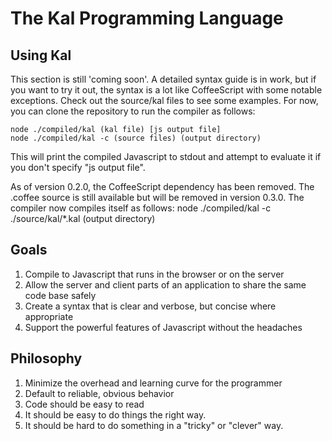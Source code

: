The Kal Programming Language
============================

Using Kal
---------
This section is still 'coming soon'. A detailed syntax guide is in work, but if you want to try it out, the syntax is a lot like CoffeeScript with some notable exceptions. Check out the source/kal files to see some examples. For now, you can clone the repository to run the compiler as follows:

    node ./compiled/kal (kal file) [js output file]
    node ./compiled/kal -c (source files) (output directory)

This will print the compiled Javascript to stdout and attempt to evaluate it if you don't specify "js output file".

As of version 0.2.0, the CoffeeScript dependency has been removed. The .coffee source is still available but will be
removed in version 0.3.0. The compiler now compiles itself as follows:
    node ./compiled/kal -c ./source/kal/*.kal (output directory)


Goals
-----
1. Compile to Javascript that runs in the browser or on the server
2. Allow the server and client parts of an application to share the same code base safely
3. Create a syntax that is clear and verbose, but concise where appropriate
4. Support the powerful features of Javascript without the headaches

Philosophy
----------
1. Minimize the overhead and learning curve for the programmer
2. Default to reliable, obvious behavior
3. Code should be easy to read
4. It should be easy to do things the right way.
5. It should be hard to do something in a "tricky" or "clever" way.
